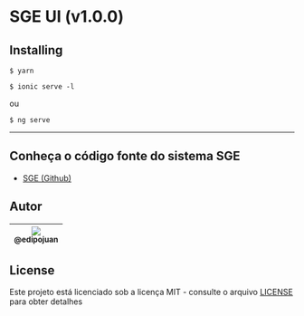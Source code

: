 # SGE UI (v1.0.0)

## Installing

```
$ yarn
```

```
$ ionic serve -l
```

ou

```
$ ng serve
```

---

## Conheça o código fonte do sistema SGE

- [SGE (Github)](https://github.com/edipojuan/SGE/SGE-UI)

## Autor

| [<img src="https://avatars1.githubusercontent.com/u/9813896?v=4&s=115"><br><sub>@edipojuan</sub>](https://github.com/edipojuan) |
| :---: |

## License

Este projeto está licenciado sob a licença MIT - consulte o arquivo [LICENSE](LICENSE) para obter detalhes

